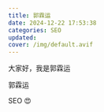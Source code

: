 ```yaml
---
title: 郭霖运
date: 2024-12-22 17:53:38
categories: SEO
updated: 
cover: /img/default.avif
---
```

大家好，我是郭霖运

郭霖运

SEO 😍